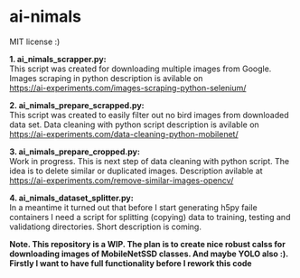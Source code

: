 # ai-nimals
MIT license :)

<b>1. ai_nimals_scrapper.py:</b><br>
This script was created for downloading multiple images from Google. Images scraping in python description is avilable on<br> https://ai-experiments.com/images-scraping-python-selenium/

<b>2. ai_nimals_prepare_scrapped.py:</b><br>
This script was created to easily filter out no bird images from downloaded data set. Data cleaning with python script description is avilable on<br>
https://ai-experiments.com/data-cleaning-python-mobilenet/

<b> 3. ai_nimals_prepare_cropped.py:</b><br>
Work in progress. This is next step of data cleaning with python script. The idea is to delete similar or duplicated images. Description avilable at <br>
https://ai-experiments.com/remove-similar-images-opencv/

<b> 4. ai_nimals_dataset_splitter.py:</b><br>
In a meantime it turned out that before I start generating h5py faile containers I need a script for splitting (copying) data to training, testing and validationg directories. Short description is coming.


<b>Note. This repository is a WIP. The plan is to create nice robust calss for downloading images of MobileNetSSD classes. And maybe YOLO also :). Firstly I want to have full functionality before I rework this code<b>
 
